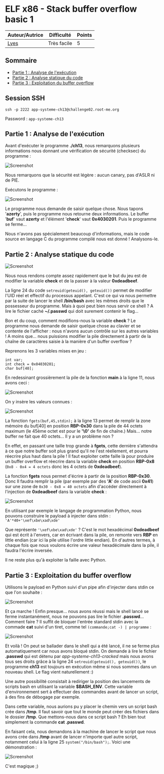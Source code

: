# ELF x86 - Stack buffer overflow basic 1

| Auteur/Autrice | Difficulté | Points |
|----------------|------------|--------|
|     [Lyes](https://www.root-me.org/Lyes?lang=fr)       | Très facile|   5    |     

## Sommaire
- [Partie 1 : Analyse de l'exécution](https://github.com/0xS3GFAULT/CTF-WriteUps_Fr/tree/main/rootme/App%20-%20Syst%C3%A8me/Tr%C3%A8s%20Facile/ELF%20x86%20-%20Stack%20buffer%20overflow%20basic%201#partie-1--analyse-de-lex%C3%A9cution)
- [Partie 2 : Analyse statique du code](https://github.com/0xS3GFAULT/CTF-WriteUps_Fr/blob/main/rootme/App%20-%20Syst%C3%A8me/Tr%C3%A8s%20Facile/ELF%20x86%20-%20Stack%20buffer%20overflow%20basic%201/readme.md#partie-2--analyse-statique-du-code)
- [Partie 3 : Exploitation du buffer overflow](https://github.com/0xS3GFAULT/CTF-WriteUps_Fr/blob/main/rootme/App%20-%20Syst%C3%A8me/Tr%C3%A8s%20Facile/ELF%20x86%20-%20Stack%20buffer%20overflow%20basic%201/readme.md#partie-3--exploitation-du-buffer-overflow)

## Session SSH

```ssh -p 2222 app-systeme-ch13@challenge02.root-me.org```

Password : ```app-systeme-ch13```

## Partie 1 : Analyse de l'exécution

Avant d'exécuter le programme **./ch13**, nous remarquons plusieurs informations nous donnant une vérification de sécurité (checksec) du programme : 

![Screenshot](./assets/images/exec_ch13_1.png?raw=true)

Nous remarquons que la sécurité est légère : aucun canary, pas d'ASLR ni de PIE.

Exécutons le programme : 

![Screenshot](./assets/images/exec_ch13_2.png?raw=true)

Le programme nous demande de saisir quelque chose. Nous tapons '**azerty**', puis le programme nous retourne deux informations. Le buffer '**buf**' vaut **azerty** et l'élément '**check**' vaut **0x4030201**. Puis le programme se ferme...

Nous n'avons pas spécialement beaucoup d'informations, mais le code source en langage C du programme compilé nous est donné ! Analysons-le.

## Partie 2 : Analyse statique du code

![Screenshot](./assets/images/code_ch13_1.png?raw=true)

Nous nous rendons compte assez rapidement que le but du jeu est de modifier la variable **check** et de la passer à la valeur **0xdeadbeef**.

La ligne 24 du code ```setreuid(geteuid(), geteuid())``` permet de modifier l'UID réel et effectif du processus appelant. C'est ce qui va nous permettre par la suite de lancer le shell **/bin/bash** avec les mêmes droits que le possesseur du programme. Mais à quoi peut bien nous servir ce shell ? A lire le fichier caché **~/.passwd** qui doit surement contenir le flag...

Bon et du coup, comment modifions-nous la variable **check** ? Le programme nous demande de saisir quelque chose au clavier et se contente de l'afficher : nous n'avons aucun contrôle sur les autres variables ! A moins que... nous puissions modifier la pile directement à partir de la chaîne de caractères saisie à la manière d'un buffer overflow ?

Reprenons les 3 variables mises en jeu : 
```
int var;
int check = 0x04030201;
char buf[40];
```

En redessinant grossièrement la pile de la fonction **main** à la ligne 11, nous avons ceci : 

![Screenshot](./assets/images/pile_ch13_1.JPG?raw=true)

On y insère les valeurs connues :

![Screenshot](./assets/images/pile_ch13_2.JPG?raw=true)

La fonction ```fgets(buf,45,stdin);``` à la ligne 13 permet de remplir la zone mémoire du buf[40] en position **RBP-0x30** dans la pile de 44 octets maximum (le 45ème octet est pour le **'\0'** de fin de chaîne.) Mais... notre buffer ne fait que 40 octets... Il y a un problème non ? 

En effet, en passant une taille trop grande à **fgets**, cette dernière s'attendra à ce que notre buffer soit plus grand qu'il ne l'est réellement, et pourra réecrire plus haut dans la pile ! Il faut exploiter cette faille là pour produire un buffer overflow et réecrire dans la variable **check** en position **RBP-0x8** (```0x8 - 0x4 = 4 octets``` donc les 4 octets de **0xdeadbeef**). 

La fonction **fgets** nous permet d'écrire à partir de la position **RBP-0x30**. Donc Il faudra remplir la pile (par exemple par des **'A'** de code ascii **0x41**) sur une zone de ```0x30 - 0x8 = 40 octets``` afin d'accéder directement à l'injection de **0xdeadbeef** dans la variable **check** : 

![Screenshot](./assets/images/pile_ch13_3.JPG?raw=true)

En utilisant par exemple le langage de programmation Python, nous pouvons construire le payload à injecter dans stdin : ```'A'*40+'\xef\xbe\xad\xde'```

Que représente ```'\xef\xbe\xad\xde'``` ? C'est le mot hexadécimal **0xdeadbeef** qui est écrit à l'envers, car en écrivant dans la pile, on remonte vers **RBP** en little endian (car ici la pile utilise l'ordre little endian). En d'autres termes, à chaque fois que nous voulons écrire une valeur hexadécimale dans la pile, il faudra l'écrire inversée.

Il ne reste plus qu'à exploiter la faille avec Python.

## Partie 3 : Exploitation du buffer overflow

Utilisons le payload en Python suivi d'un pipe afin d'injecter dans stdin ce que l'on souhaite :

![Screenshot](./assets/images/exploit_ch13_1.png00?raw=true)

Et ça marche ! Enfin presque... nous avons réussi mais le shell lancé se ferme instantanément, nous ne pouvons pas lire le fichier **.passwd**... Comment faire ? Il suffit de bloquer l'entrée standard stdin avec la commade **cat** suivi d'un tiret, comme tel ```(commande;cat -) | programme``` : 

![Screenshot](./assets/images/exploit_ch13_2.png00?raw=true)

Et voilà ! On peut se ballader dans le shell qui a été lancé, il ne se ferme plus automatiquement car nous avons bloqué stdin. On demande à lire le fichier **.passwd** qui est détenu par *app-systeme-ch13-cracked* mais nous avons tous ses droits grâce à la ligne 24 ```setreuid(geteuid(), geteuid())```, le programme **ch13** est toujours en exécution même si nous sommes dans un nouveau shell. Le flag vient naturellement :)

Une autre possibilité consistait à rediriger la position des lancements de scripts bash en utilisant la variable **$BASH_ENV**. Cette variable d'environnement sert à effectuer des commandes avant de lancer un script, à des fins de débogage par exemple.

Dans cette variable, nous aurions pu y placer le chemin vers un script bash crée dans **/tmp**. Il faut savoir que tout le monde peut créer des fichiers dans le dossier **/tmp**. Que mettons-nous dans ce script bash ? Eh bien tout simplement la commande **cat .passwd**.

En faisant cela, nous demandons à la machine de lancer le script que nous avons crée dans **/tmp** avant de lancer n'importe quel autre script, notamment celui à la ligne 25 ```system("/bin/bash");```. Voici une démonstration : 

![Screenshot](./assets/images/exploit_ch13_3.png00?raw=true)

C'est magique ;)
